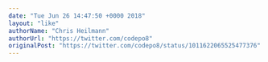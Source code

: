 ```yaml
---
date: "Tue Jun 26 14:47:50 +0000 2018"
layout: "like"
authorName: "Chris Heilmann"
authorUrl: "https://twitter.com/codepo8"
originalPost: "https://twitter.com/codepo8/status/1011622065525477376"
---
```

